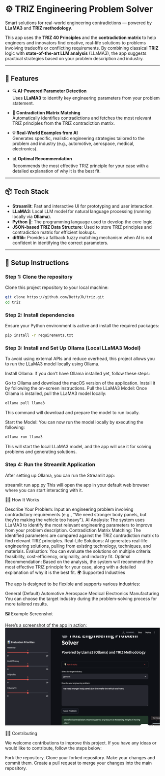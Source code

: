 # ⚙️ TRIZ Engineering Problem Solver

Smart solutions for real-world engineering contradictions — powered by **LLaMA3** and **TRIZ methodology**.

This app uses the **TRIZ 40 Principles** and the **contradiction matrix** to help engineers and innovators find creative, real-life solutions to problems involving tradeoffs or conflicting requirements. By combining classical **TRIZ** logic with **state-of-the-art LLM analysis** (LLaMA3), the app suggests practical strategies based on your problem description and industry.

---

## 🚀 Features

- **🔍 AI-Powered Parameter Detection**  
  Uses **LLaMA3** to identify key engineering parameters from your problem statement.

- **🧠 Contradiction Matrix Matching**  
  Automatically identifies contradictions and fetches the most relevant TRIZ principles from the TRIZ contradiction matrix.

- **💡 Real-World Examples from AI**  
  Generates specific, realistic engineering strategies tailored to the problem and industry (e.g., automotive, aerospace, medical, electronics).

- **📊 Optimal Recommendation**  
  Recommends the most effective TRIZ principle for your case with a detailed explanation of why it is the best fit.

---

## 📦 Tech Stack

- **Streamlit**: Fast and interactive UI for prototyping and user interaction.
- **LLaMA3**: Local LLM model for natural language processing (running locally via **Ollama**).
- **Python 🐍**: The programming language used to develop the core logic.
- **JSON-based TRIZ Data Structure**: Used to store TRIZ principles and contradiction matrix for efficient lookups.
- **difflib**: Provides a fallback fuzzy matching mechanism when AI is not confident in identifying the correct parameters.

---

## 🔧 Setup Instructions

### Step 1: Clone the repository

Clone this project repository to your local machine:

```bash
git clone https://github.com/BettyJk/triz.git
cd triz
```
### Step 2: Install dependencies
Ensure your Python environment is active and install the required packages:

```bash
pip install -r requirements.txt
```
### Step 3: Install and Set Up Ollama (Local LLaMA3 Model)
To avoid using external APIs and reduce overhead, this project allows you to run the LLaMA3 model locally using Ollama.

Install Ollama:
If you don't have Ollama installed yet, follow these steps:

Go to Ollama and download the macOS version of the application.
Install it by following the on-screen instructions.
Pull the LLaMA3 Model:
Once Ollama is installed, pull the LLaMA3 model locally:
```bash
ollama pull llama3
```
This command will download and prepare the model to run locally.

Start the Model:
You can now run the model locally by executing the following:
```bash
ollama run llama3
```
This will start the local LLaMA3 model, and the app will use it for solving problems and generating solutions.

### Step 4: Run the Streamlit Application
After setting up Ollama, you can run the Streamlit app:

streamlit run app.py
This will open the app in your default web browser where you can start interacting with it.

🧑‍💻 How It Works

Describe Your Problem:
Input an engineering problem involving contradictory requirements (e.g., "We need stronger body panels, but they’re making the vehicle too heavy").
AI Analysis:
The system uses LLaMA3 to identify the most relevant engineering parameters to improve from your problem description.
Contradiction Matrix Matching:
The identified parameters are compared against the TRIZ contradiction matrix to find relevant TRIZ principles.
Real-Life Solutions:
AI generates real-life engineering solutions, pulling from existing technology, techniques, and materials.
Evaluation:
You can evaluate the solutions on multiple criteria: feasibility, cost-efficiency, originality, and industry fit.
Optimal Recommendation:
Based on the analysis, the system will recommend the most effective TRIZ principle for your case, along with a detailed explanation of why it is the best fit.
🌍 Supported Industries

The app is designed to be flexible and supports various industries:

General (Default)
Automotive
Aerospace
Medical
Electronics
Manufacturing
You can choose the target industry during the problem-solving process for more tailored results.

🖼️ Example Screenshot

Here’s a screenshot of the app in action:
![App Screenshot](app_screenshot_1.png)

🧑‍🔧 Contributing

We welcome contributions to improve this project. If you have any ideas or would like to contribute, follow the steps below:

Fork the repository.
Clone your forked repository.
Make your changes and commit them.
Create a pull request to merge your changes into the main repository.
